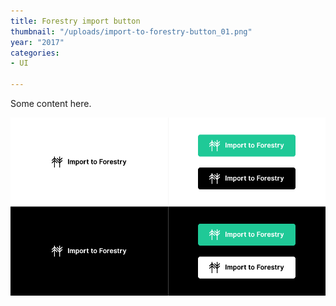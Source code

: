 ```yaml
---
title: Forestry import button
thumbnail: "/uploads/import-to-forestry-button_01.png"
year: "2017"
categories:
- UI

---
```

Some content here.

![](/uploads/import-to-forestry-button_01.png)